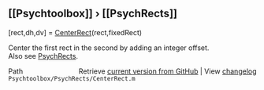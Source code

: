 ## [[Psychtoolbox]] &#8250; [[PsychRects]]

[rect,dh,dv] = [CenterRect](CenterRect)(rect,fixedRect)  
  
Center the first rect in the second by adding an integer offset.  
Also see [PsychRects](PsychRects).  




<div class="code_header" style="text-align:right;">
  <span style="float:left;">Path&nbsp;&nbsp;</span> <span class="counter">Retrieve <a href=
  "https://raw.github.com/Psychtoolbox-3/Psychtoolbox-3/beta/Psychtoolbox/PsychRects/CenterRect.m">current version from GitHub</a> | View <a href=
  "https://github.com/Psychtoolbox-3/Psychtoolbox-3/commits/beta/Psychtoolbox/PsychRects/CenterRect.m">changelog</a></span>
</div>
<div class="code">
  <code>Psychtoolbox/PsychRects/CenterRect.m</code>
</div>

